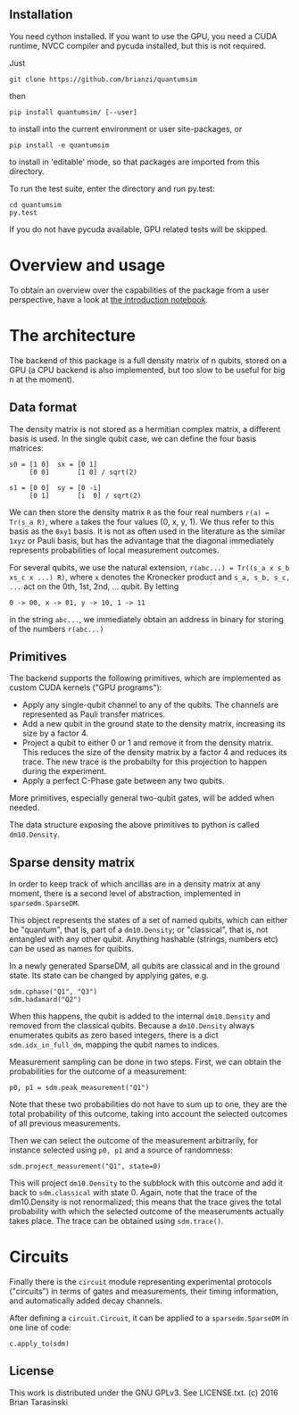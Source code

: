 Installation
------------

You need cython installed. If you want to use the GPU, you need a CUDA runtime, NVCC compiler and pycuda installed, but this is not required.

Just

    git clone https://github.com/brianzi/quantumsim

then

    pip install quantumsim/ [--user]

to install into the current environment or user site-packages,
or

    pip install -e quantumsim

to install in 'editable' mode, so that packages are imported from this directory.

To run the test suite, enter the directory and run py.test:

    cd quantumsim
    py.test

If you do not have pycuda available, GPU related tests will be skipped.


Overview and usage
==================

To obtain an overview over the capabilities of the package from a user perspective,
have a look at [the introduction notebook](./Introduction.ipynb).


The architecture 
========

The backend of this package is a full density matrix of n qubits, stored on a GPU
(a CPU backend is also implemented, but too slow to be useful for big n at the moment).

Data format
-----------

The density matrix is not stored as a hermitian complex matrix, a different basis is used.
In the single qubit case, we can define the four basis matrices:

    s0 = [1 0]  sx = [0 1]
         [0 0]       [1 0] / sqrt(2)
         
    s1 = [0 0]  sy = [0 -i]
         [0 1]       [i  0] / sqrt(2)

We can then store the density matrix `R` as the four real numbers `r(a) = Tr(s_a R)`,
where `a` takes the four values (0, x, y, 1). We thus refer to this basis as the `0xy1` basis.
It is not as often used in the literature as the similar `1xyz` or Pauli basis, but has the advantage 
that the diagonal immediately represents probabilities of local measurement outcomes.

For several qubits, we use the natural extension, `r(abc...) = Tr((s_a x s_b xs_c x ...) R)`, 
where `x` denotes the Kronecker product and `s_a, s_b, s_c, ...` 
act on the 0th, 1st, 2nd, ... qubit.  By letting 

    0 -> 00, x -> 01, y -> 10, 1 -> 11

in the string `abc...`, we immediately obtain an address in binary
for storing of the numbers `r(abc...)`

Primitives
----------

The backend supports the following primitives, which are implemented as custom CUDA kernels ("GPU programs"):

- Apply any single-qubit channel to any of the qubits. The channels are represented as Pauli transfer matrices.
- Add a new qubit in the ground state to the density matrix, increasing its size by a factor 4.
- Project a qubit to either 0 or 1 and remove it from the density matrix. This reduces the 
size of the density matrix by a factor 4 and reduces its trace. 
The new trace is the probabilty for this projection to happen during the experiment.
- Apply a perfect C-Phase gate between any two qubits.


More primitives, especially general two-qubit gates, will be added when needed.

The data structure exposing the above primitives to python is called `dm10.Density`.

Sparse density matrix
---------------------

In order to keep track of which ancillas are in a density matrix at any moment,
there is a second level of abstraction, implemented in `sparsedm.SparseDM`.

This object represents the states of a set of named qubits, which can either be 
"quantum", that is, part of a `dm10.Density`; or "classical", that is, not entangled
with any other qubit. Anything hashable (strings, numbers etc) can be used as names for quibits.


In a newly generated SparseDM, all qubits are classical and in the ground state.
Its state can be changed by applying gates, e.g.

    sdm.cphase("Q1", "Q3")
    sdm.hadamard("Q2")

When this happens, the qubit is added to the internal `dm10.Density` and removed from the classical qubits.
Because a `dm10.Density` always enumerates qubits as zero based integers, there is a dict
`sdm.idx_in_full_dm`, mapping the qubit names to indices.

Measurement sampling can be done in two steps. First, we can obtain the probabilities for 
the outcome of a measurement:

    p0, p1 = sdm.peak_measurement("Q1")

Note that these two probabilities do not have to sum up to one, they are the total 
probability of this outcome, taking into account the selected outcomes of all previous measurements.

Then we can select the outcome of the measurement arbitrarily, for instance selected using `p0, p1` and a source of randomness:

    sdm.project_measurement("Q1", state=0)

This will project `dm10.Density` to the subblock 
with this outcome and add it back to `sdm.classical` with state 0.
Again, note that the trace of the dm10.Density is not renormalized; this means that the 
trace gives the total probability with which the selected outcome of the measeruments 
actually takes place. The trace can be obtained using `sdm.trace()`.


Circuits
========

Finally there is the `circuit` module representing experimental protocols ("circuits") 
in terms of gates and measurements, their timing information, and automatically added decay channels. 

After defining a `circuit.Circuit`, it can be applied to a `sparsedm.SparseDM` in one line of code:

    c.apply_to(sdm)


License
-------

This work is distributed under the GNU GPLv3. See LICENSE.txt.
(c) 2016 Brian Tarasinski
